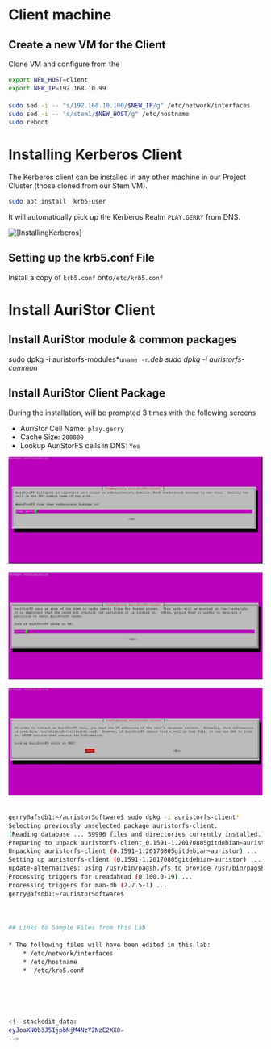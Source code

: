 
# Client machine

## Create a new VM for the Client 

Clone VM and configure from the 
``` bash
export NEW_HOST=client
export NEW_IP=192.168.10.99

sudo sed -i -- "s/192.168.10.100/$NEW_IP/g" /etc/network/interfaces
sudo sed -i -- "s/stem1/$NEW_HOST/g" /etc/hostname
sudo reboot
```

# Installing Kerberos Client

The Kerberos client can be installed in any other machine in our Project Cluster (those cloned from our Stem VM).  

``` bash
sudo apt install  krb5-user
```

It will automatically pick up the Kerberos Realm `PLAY.GERRY` from DNS. 

![[InstallingKerberos]](https://raw.githubusercontent.com/GerrySeidman/rectangles/tutorial/images/installingKerberosClient.jpg "Installing Kerberos")




## Setting up the krb5.conf File

Install a copy of `krb5.conf` onto`/etc/krb5.conf	`

# Install AuriStor Client 


## Install AuriStor module & common packages

sudo dpkg -i auristorfs-modules*`uname -r`*.deb
sudo dpkg -i auristorfs-common*

## Install AuriStor Client Package

During the installation, will be prompted 3 times with the following screens

* AuriStor Cell Name: `play.gerry`
* Cache Size: `200000`
* Lookup AuriStorFS cells in DNS: `Yes`


![[ xxxxx ]](https://raw.githubusercontent.com/GerrySeidman/rectangles/tutorial/images/configuringAuriStorClient.jpg " xxxx")

![[ xxxxx ]](https://raw.githubusercontent.com/GerrySeidman/rectangles/tutorial/images/configuringAuriStorClient-cacheSize.jpg " xxxx")

![[ xxxxx ]](https://raw.githubusercontent.com/GerrySeidman/rectangles/tutorial/images/configuringAuriStorClient-dbServer.jpg " xxxx")

	
``` bash

gerry@afsdb1:~/auristorSoftware$ sudo dpkg -i auristorfs-client*
Selecting previously unselected package auristorfs-client.
(Reading database ... 59996 files and directories currently installed.)
Preparing to unpack auristorfs-client_0.1591-1.20170805gitdebian~auristor_amd64.deb ...
Unpacking auristorfs-client (0.1591-1.20170805gitdebian~auristor) ...
Setting up auristorfs-client (0.1591-1.20170805gitdebian~auristor) ...
update-alternatives: using /usr/bin/pagsh.yfs to provide /usr/bin/pagsh (pagsh) in auto mode
Processing triggers for ureadahead (0.100.0-19) ...
Processing triggers for man-db (2.7.5-1) ...
gerry@afsdb1:~/auristorSoftware$



## Links to Sample Files from this Lab

* The following files will have been edited in this lab:
	* /etc/network/interfaces
	* /etc/hostname
	*  /etc/krb5.conf
	




<!--stackedit_data:
eyJoaXN0b3J5IjpbNjM4NzY2NzE2XX0=
-->